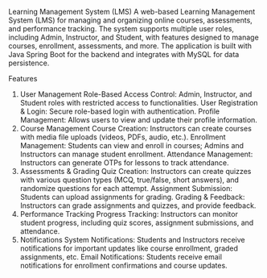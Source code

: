 Learning Management System (LMS)
A web-based Learning Management System (LMS) for managing and organizing online courses, assessments, and performance tracking. The system supports multiple user roles, including Admin, Instructor, and Student, with features designed to manage courses, enrollment, assessments, and more. The application is built with Java Spring Boot for the backend and integrates with MySQL for data persistence.

Features
1. User Management
Role-Based Access Control: Admin, Instructor, and Student roles with restricted access to functionalities.
User Registration & Login: Secure role-based login with authentication.
Profile Management: Allows users to view and update their profile information.
2. Course Management
Course Creation: Instructors can create courses with media file uploads (videos, PDFs, audio, etc.).
Enrollment Management: Students can view and enroll in courses; Admins and Instructors can manage student enrollment.
Attendance Management: Instructors can generate OTPs for lessons to track attendance.
3. Assessments & Grading
Quiz Creation: Instructors can create quizzes with various question types (MCQ, true/false, short answers), and randomize questions for each attempt.
Assignment Submission: Students can upload assignments for grading.
Grading & Feedback: Instructors can grade assignments and quizzes, and provide feedback.
4. Performance Tracking
Progress Tracking: Instructors can monitor student progress, including quiz scores, assignment submissions, and attendance.
5. Notifications
System Notifications: Students and Instructors receive notifications for important updates like course enrollment, graded assignments, etc.
Email Notifications: Students receive email notifications for enrollment confirmations and course updates.
